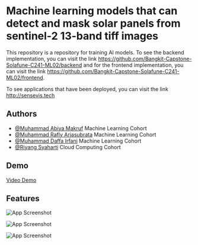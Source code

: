 
# Machine learning models that can detect and mask solar panels from sentinel-2 13-band tiff images

This repository is a repository for training AI models. To see the backend implementation, you can visit the link https://github.com/Bangkit-Capstone-Solafune-C241-ML02/backend and for the frontend implementation, you can visit the link https://github.com/Bangkit-Capstone-Solafune-C241-ML02/frontend.

To see applications that have been deployed, you can visit the link http://sensevis.tech

## Authors

- [@Muhammad Abiya Makruf](https://www.github.com/AbiyaMakruf) Machine Learning Cohort
- [@Muhammad Rafly Arjasubrata](https://www.github.com/MuhRaflyArj) Machine Learning Cohort
- [@Muhammad Daffa Irfani](https://github.com/earfunnyy) Machine Learning Cohort
- [@Riyang Syaharti](https://github.com/Riyang7) Cloud Computing Cohort

## Demo

[Video Demo](https://youtu.be/DiSfKjOgrfk)

## Features

![App Screenshot](https://storage.googleapis.com/asset-about/Frame_1.png)

![App Screenshot](https://storage.googleapis.com/asset-about/Frame_2.png)

![App Screenshot](https://storage.googleapis.com/asset-about/Frame_3.png)


